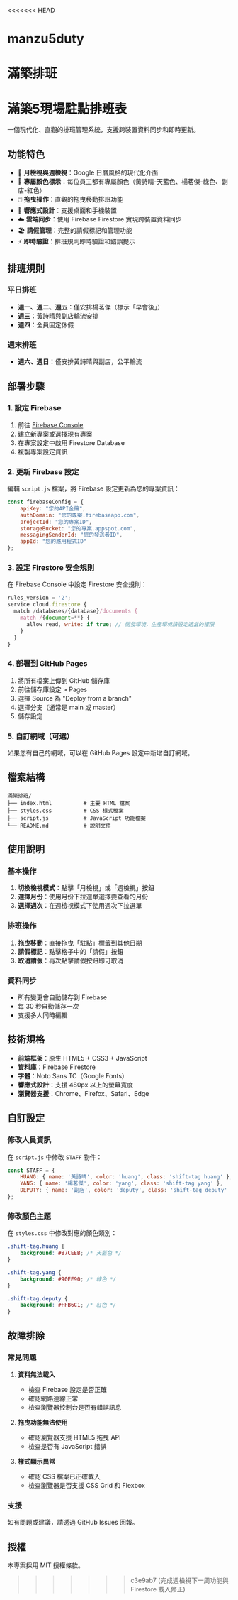 <<<<<<< HEAD
# manzu5duty
滿築排班
=======
# 滿築5現場駐點排班表

一個現代化、直觀的排班管理系統，支援跨裝置資料同步和即時更新。

## 功能特色

- 📅 **月檢視與週檢視**：Google 日曆風格的現代化介面
- 🎨 **專屬顏色標示**：每位員工都有專屬顏色（黃詩晴-天藍色、楊茗傑-綠色、副店-紅色）
- 🖱️ **拖曳操作**：直觀的拖曳移動排班功能
- 📱 **響應式設計**：支援桌面和手機裝置
- ☁️ **雲端同步**：使用 Firebase Firestore 實現跨裝置資料同步
- 🏖️ **請假管理**：完整的請假標記和管理功能
- ⚡ **即時驗證**：排班規則即時驗證和錯誤提示

## 排班規則

### 平日排班
- **週一、週二、週五**：僅安排楊茗傑（標示「早會後」）
- **週三**：黃詩晴與副店輪流安排
- **週四**：全員固定休假

### 週末排班
- **週六、週日**：僅安排黃詩晴與副店，公平輪流

## 部署步驟

### 1. 設定 Firebase

1. 前往 [Firebase Console](https://console.firebase.google.com/)
2. 建立新專案或選擇現有專案
3. 在專案設定中啟用 Firestore Database
4. 複製專案設定資訊

### 2. 更新 Firebase 設定

編輯 `script.js` 檔案，將 Firebase 設定更新為您的專案資訊：

```javascript
const firebaseConfig = {
    apiKey: "您的API金鑰",
    authDomain: "您的專案.firebaseapp.com",
    projectId: "您的專案ID",
    storageBucket: "您的專案.appspot.com",
    messagingSenderId: "您的發送者ID",
    appId: "您的應用程式ID"
};
```

### 3. 設定 Firestore 安全規則

在 Firebase Console 中設定 Firestore 安全規則：

```javascript
rules_version = '2';
service cloud.firestore {
  match /databases/{database}/documents {
    match /{document=**} {
      allow read, write: if true; // 開發環境，生產環境請設定適當的權限
    }
  }
}
```

### 4. 部署到 GitHub Pages

1. 將所有檔案上傳到 GitHub 儲存庫
2. 前往儲存庫設定 > Pages
3. 選擇 Source 為 "Deploy from a branch"
4. 選擇分支（通常是 main 或 master）
5. 儲存設定

### 5. 自訂網域（可選）

如果您有自己的網域，可以在 GitHub Pages 設定中新增自訂網域。

## 檔案結構

```
滿築排班/
├── index.html          # 主要 HTML 檔案
├── styles.css          # CSS 樣式檔案
├── script.js           # JavaScript 功能檔案
└── README.md           # 說明文件
```

## 使用說明

### 基本操作

1. **切換檢視模式**：點擊「月檢視」或「週檢視」按鈕
2. **選擇月份**：使用月份下拉選單選擇要查看的月份
3. **選擇週次**：在週檢視模式下使用週次下拉選單

### 排班操作

1. **拖曳移動**：直接拖曳「駐點」標籤到其他日期
2. **請假標記**：點擊格子中的「請假」按鈕
3. **取消請假**：再次點擊請假按鈕即可取消

### 資料同步

- 所有變更會自動儲存到 Firebase
- 每 30 秒自動儲存一次
- 支援多人同時編輯

## 技術規格

- **前端框架**：原生 HTML5 + CSS3 + JavaScript
- **資料庫**：Firebase Firestore
- **字體**：Noto Sans TC（Google Fonts）
- **響應式設計**：支援 480px 以上的螢幕寬度
- **瀏覽器支援**：Chrome、Firefox、Safari、Edge

## 自訂設定

### 修改人員資訊

在 `script.js` 中修改 `STAFF` 物件：

```javascript
const STAFF = {
    HUANG: { name: '黃詩晴', color: 'huang', class: 'shift-tag huang' },
    YANG: { name: '楊茗傑', color: 'yang', class: 'shift-tag yang' },
    DEPUTY: { name: '副店', color: 'deputy', class: 'shift-tag deputy' }
};
```

### 修改顏色主題

在 `styles.css` 中修改對應的顏色類別：

```css
.shift-tag.huang {
    background: #87CEEB; /* 天藍色 */
}

.shift-tag.yang {
    background: #90EE90; /* 綠色 */
}

.shift-tag.deputy {
    background: #FFB6C1; /* 紅色 */
}
```

## 故障排除

### 常見問題

1. **資料無法載入**
   - 檢查 Firebase 設定是否正確
   - 確認網路連線正常
   - 檢查瀏覽器控制台是否有錯誤訊息

2. **拖曳功能無法使用**
   - 確認瀏覽器支援 HTML5 拖曳 API
   - 檢查是否有 JavaScript 錯誤

3. **樣式顯示異常**
   - 確認 CSS 檔案已正確載入
   - 檢查瀏覽器是否支援 CSS Grid 和 Flexbox

### 支援

如有問題或建議，請透過 GitHub Issues 回報。

## 授權

本專案採用 MIT 授權條款。 
>>>>>>> c3e9ab7 (完成週檢視下一周功能與 Firestore 載入修正)
